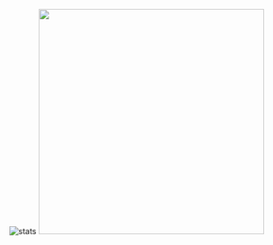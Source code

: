 ![stats](https://github-readme-stats.vercel.app/api?username=DakotaPride&count_private=true&show_icons=true&include_all_commits=true&theme=radical)
<img src="https://i.imgur.com/XNJuPdF.gif" width="400px">
